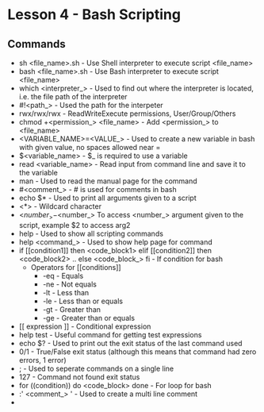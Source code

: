 # Lesson 4 - Bash Scripting

## Commands
- sh <file_name>.sh - Use Shell interpreter to execute script <file_name>
- bash <file_name>.sh - Use Bash interpreter to execute script <file_name>
- which <interpreter_> - Used to find out where the interpreter is located, i.e. the file path of the interpreter
- #!<path_> - Used the path for the interpeter
- rwx/rwx/rwx - ReadWriteExecute permissions, User/Group/Others
- chmod +<permission_> <file_name> - Add <permission_> to <file_name>
- <VARIABLE_NAME>=<VALUE_> - Used to create a new variable in bash with given value, no spaces allowed near =
- $<variable_name> - $_ is required to use a variable
- read <variable_name> - Read input from command line and save it to the variable
- man <command> - Used to read the manual page for the command
- #<comment_> - # is used for comments in bash
- echo $* - Used to print all arguments given to a script
- <*> - Wildcard character
- <$number_> - <$number_> To access <number_> argument given to the script, example $2 to access arg2
- help - Used to show all scripting commands
- help <command_> - Used to show help page for command
- if [[condition1]] then <code_block1> elif [[condition2]] then <code_block2> .. else <code_block_> fi - If condition for bash
  - Operators for [[conditions]]
    - -eq - Equals
    - -ne - Not equals
    - -lt - Less than
    - -le - Less than or equals
    - -gt - Greater than
    - -ge - Greater than or equals
- [[ expression ]] - Conditional expression
- help test - Useful command for getting test expressions
- echo $? - Used to print out the exit status of the last command used
- 0/1 - True/False exit status (although this means that command had zero errors, 1 error)
- ; - Used to seperate commands on a single line
- 127 - Command not found exit status
- for ((condition)) do <code_block> done - For loop for bash
- :' <comment_> ' - Used to create a multi line comment
- 